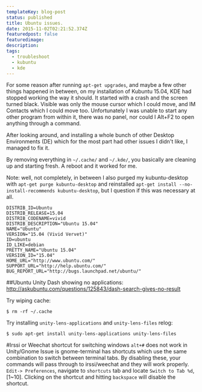 ```yaml
---
templateKey: blog-post
status: published
title: Ubuntu issues.
date: 2015-11-02T02:21:52.374Z
featuredpost: false
featuredimage: 
description:
tags:
  - troubleshoot
  - kubuntu
  - kde
---
```

For some reason after running `apt-get upgrades`, and maybe a few other things happened in between, on my installation of Kubuntu 15.04, KDE had stopped working the way it should. It started with a crash and the screen turned black. Visible was only the mouse cursor which I could move, and IM Contacts which I could move too. Unfortunately I was unable to start any other program from within it, there was no panel, nor could I Alt+F2 to open anything through a command.

After looking around, and installing a whole bunch of other Desktop Environments (DE) which for the most part had other issues I didn't like, I managed to fix it.

By removing everything in `~/.cache/` and `~/.kde/`, you basically are cleaning up and starting fresh. A reboot and it worked for me.

Note: well, not completely, in between I also purged my kubuntu-desktop with `apt-get purge kubuntu-desktop` and reinstalled `apt-get install --no-install-recommends kubuntu-desktop`, but I question if this was necessary at all.
```
DISTRIB_ID=Ubuntu
DISTRIB_RELEASE=15.04
DISTRIB_CODENAME=vivid
DISTRIB_DESCRIPTION="Ubuntu 15.04"
NAME="Ubuntu"
VERSION="15.04 (Vivid Vervet)"
ID=ubuntu
ID_LIKE=debian
PRETTY_NAME="Ubuntu 15.04"
VERSION_ID="15.04"
HOME_URL="http://www.ubuntu.com/"
SUPPORT_URL="http://help.ubuntu.com/"
BUG_REPORT_URL="http://bugs.launchpad.net/ubuntu/"
```

##Ubuntu Unity Dash showing no applications:
http://askubuntu.com/questions/125843/dash-search-gives-no-result

Try wiping cache:
```
$ rm -rf ~/.cache
```
Try installing `unity-lens-applications` and `unity-lens-files` relog:
```
$ sudo apt-get install unity-lens-applications unity-lens-files
```

#Irssi or Weechat shortcut for switching windows `alt+#` does not work in Unity/Gnome
Issue is gnome-terminal has shortcuts which use the same combination to switch between terminal tabs. By disabling these, your commands will pass through to irssi/weechat and they will work properly. `Edit-> Preferences`, navigate to `shortcuts` tab and locate `Switch to Tab %d`, [1~10]. Clicking on the shortcut and hitting `backspace` will disable the shortcut.
